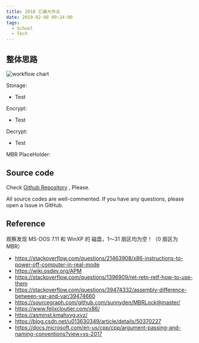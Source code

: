 ```yaml
---
title: 2018 汇编大作业
date: 2019-02-08 09:24:00
tags:
  - School
  - Tech
---
```


## 整体思路

![workflow chart](https://alicdn.kmahyyg.xyz/asset_files/2019-asmbighw-flow.webp)

Storage:
-  Test

Encrypt:
-  Test

Decrypt:
-  Test

MBR PlaceHolder:


## Source code 

Check [Github Repository](https://github.com/kmahyyg/MBRLock) , Please.

All source codes are well-commented. If you have any questions, please open a Issue in GitHub.

## Reference

观察发现 MS-DOS 7.11 和 WinXP 的 磁盘，1～31 扇区均为空！（0 扇区为 MBR）

- https://stackoverflow.com/questions/21463908/x86-instructions-to-power-off-computer-in-real-mode
- https://wiki.osdev.org/APM
- https://stackoverflow.com/questions/1396909/ret-retn-retf-how-to-use-them
- https://stackoverflow.com/questions/39474332/assembly-difference-between-var-and-var/39474660
- https://sourcegraph.com/github.com/sunnyden/MBRLock@master/
- https://www.felixcloutier.com/x86/
- https://asminst.kmahyyg.xyz/
- https://blog.csdn.net/u013630349/article/details/50370227
- https://docs.microsoft.com/en-us/cpp/cpp/argument-passing-and-naming-conventions?view=vs-2017
